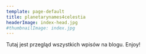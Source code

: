 ```yaml
---
template: page-default
title: planetarynames4celestia
headerImage: index-head.jpg
#thumbnailImage: index.jpg
---
```

Tutaj jest przegląd wszystkich wpisów na blogu. Enjoy!
